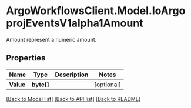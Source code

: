 # ArgoWorkflowsClient.Model.IoArgoprojEventsV1alpha1Amount
Amount represent a numeric amount.

## Properties

Name | Type | Description | Notes
------------ | ------------- | ------------- | -------------
**Value** | **byte[]** |  | [optional] 

[[Back to Model list]](../README.md#documentation-for-models) [[Back to API list]](../README.md#documentation-for-api-endpoints) [[Back to README]](../README.md)

